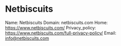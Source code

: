 
# Netbiscuits

Name: Netbiscuits
Domain: netbiscuits.com
Home: https://www.netbiscuits.com/
Privacy_policy: https://www.netbiscuits.com/full-privacy-policy/
Email: info@netbiscuits.com
